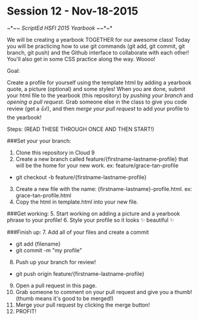 # Session 12 - Nov-18-2015

~*~*~ ScriptEd HSFI 2015 Yearbook ~*~*~*

We will be creating a yearbook TOGETHER for our awesome class! Today you will be practicing how to use git commands (git add, git commit, git branch, git push) and the Github interface to collaborate with each other! You'll also get in some CSS practice along the way. Woooo!

Goal: 

Create a profile for yourself using the template html by adding a yearbook quote, a picture (optional) and some styles! When you are done, submit your html file to the yearbook (this repository) by *pushing your branch* and *opening a pull request*. Grab someone else in the class to give you code review (get a :thumbsup:!), and then *merge your pull request* to add your profile to the yearbook!

Steps: (READ THESE THROUGH ONCE AND THEN START!)

###Set your your branch: 
1. Clone this repository in Cloud 9
2. Create a new branch called feature/{firstname-lastname-profile} that will be the home for your new work. ex: feature/grace-tan-profile
  - git checkout -b feature/{firstname-lastname-profile} 
3. Create a new file with the name: {firstname-lastname}-profile.html. ex: grace-tan-profile.html
4. Copy the html in template.html into your new file.

###Get working: 
5. Start working on adding a picture and a yearbook phrase to your profile!
6. Style your profile so it looks :sparkles: beautiful :sparkles:

###Finish up: 
7. Add all of your files and create a commit
  - git add {filename}
  - git commit -m "my profile"
8. Push up your branch for review!
  - git push origin feature/{firstname-lastname-profile} 
9. Open a pull request in this page.
10. Grab someone to comment on your pull request and give you a thumb! (thumb means it's good to be merged!)
11. Merge your pull request by clicking the merge button! 
12. PROFIT! 
